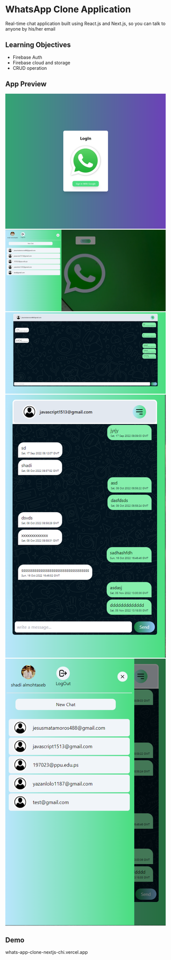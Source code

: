 # WhatsApp Clone Application

Real-time chat application built using React.js and Next.js, so you can talk to anyone by his/her email

## Learning Objectives

 - Firebase Auth
 - Firebase cloud and storage
 - CRUD operation

## App Preview

![](public/assets/wat1.png)
![](public/assets/wat2.png)
![](public/assets/wat3.png)
![](public/assets/wat4.png)
![](public/assets/wat5.png)

## Demo

whats-app-clone-nextjs-chi.vercel.app



